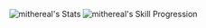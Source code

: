 ![mithereal's Stats](https://github-readme-stats.vercel.app/api?username=mithereal&theme=vue-dark&show_icons=true&hide_border=true&count_private=true)
![mithereal's Skill Progression](https://cr-skills-chart-widget.azurewebsites.net/api/api?username=mithereal)

